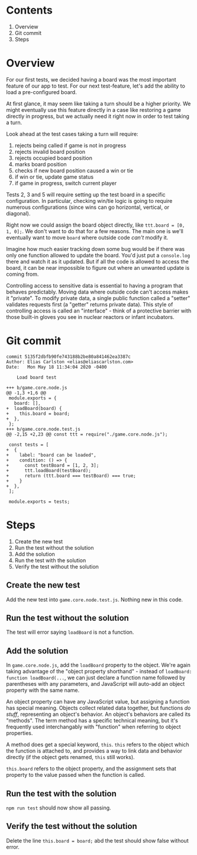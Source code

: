# Contents
1. Overview
2. Git commit
3. Steps

# Overview
For our first tests, we decided having a board was the most important feature of our app to test. For our next test-feature, let's add the ability to load a pre-configured board.

At first glance, it may seem like taking a turn should be a higher priority. We might eventually use this feature directly in a case like restoring a game directly in progress, but we actually need it right now in order to test taking a turn. 

Look ahead at the test cases taking a turn will require:
1. rejects being called if game is not in progress 
1. rejects invalid board position
1. rejects occupied board position
1. marks board position
1. checks if new board position caused a win or tie
1. if win or tie, update game status
1. if game in progress, switch current player

Tests 2, 3 and 5 will require setting up the test board in a specific configuration. In particular, checking win/tie logic is going to require numerous configurations (since wins can go horizontal, vertical, or diagonal).

Right now we could assign the board object directly, like `ttt.board = [0, 1, 0];`. We don't want to do that for a few reasons. The main one is we'll eventually want to move `board` where outside code _can't_ modify it. 

Imagine how much easier tracking down some bug would be if there was only one function allowed to update the board. You'd just put a `console.log` there and watch it as it updated. But if all the code is allowed to access the board, it can be near impossible to figure out where an unwanted update is coming from. 

Controlling access to sensitive data is essential to having a program that behaves predictably. Moving data where outside code can't access makes it "private". To modify private data, a single public function called a "setter" validates requests first (a "getter" returns private data). This style of controlling access is called an "interface" - think of a protective barrier with those built-in gloves you see in nuclear reactors or infant incubators. 


# Git commit
```
commit 5135f2dbfb90fe743188b2be80a841462ea3387c
Author: Elias Carlston <elias@eliascarlston.com>
Date:   Mon May 18 11:34:04 2020 -0400

    Load board test

+++ b/game.core.node.js
@@ -1,3 +1,6 @@
 module.exports = {
   board: [],
+  loadBoard(board) {
+    this.board = board;
+  },
 };
+++ b/game.core.node.test.js
@@ -2,15 +2,23 @@ const ttt = require("./game.core.node.js");
 
 const tests = [
+  {
+    label: "board can be loaded",
+    condition: () => {
+      const testBoard = [1, 2, 3];
+      ttt.loadBoard(testBoard);
+      return (ttt.board === testBoard) === true;
+    }
+  },
 ];
 
 module.exports = tests;
```

# Steps
1. Create the new test
2. Run the test without the solution
3. Add the solution
4. Run the test with the solution
5. Verify the test without the solution

## Create the new test
Add the new test into `game.core.node.test.js`. Nothing new in this code. 

## Run the test without the solution
The test will error saying `loadBoard` is not a function. 

## Add the solution
In `game.core.node.js`, add the `loadBoard` property to the object. We're again taking advantage of the "object property shorthand" - instead of `loadBoard: function loadBoard(...`, we can just declare a function name followed by parentheses with any parameters, and JavaScript will auto-add an object property with the same name.

An object property can have any JavaScript value, but assigning a function has special meaning. Objects collect related data together, but functions _do stuff_, representing an object's behavior. An object's behaviors are called its "methods". The term method has a specific technical meaning, but it's frequently used interchangably with "function" when referring to object properties. 

A method does get a special keyword, `this`. `this` refers to the object which the function is attached to, and provides a way to link data and behavior directly (if the object gets renamed, `this` still works).

`this.board` refers to the object property, and the assignment sets that property to the value passed when the function is called.

## Run the test with the solution
`npm run test` should now show all passing. 

## Verify the test without the solution
Delete the line `this.board = board;` abd the test should show false without error.
